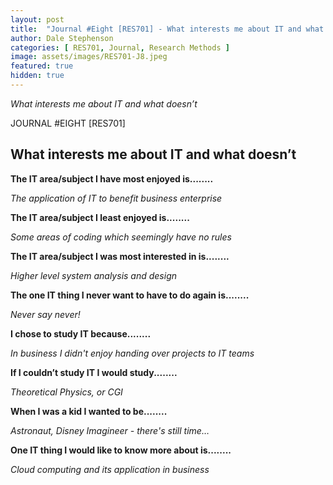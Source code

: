 ```yaml
---
layout: post
title:  "Journal #Eight [RES701] - What interests me about IT and what doesn’t"
author: Dale Stephenson
categories: [ RES701, Journal, Research Methods ]
image: assets/images/RES701-J8.jpeg
featured: true
hidden: true
---
```

<i>What interests me about IT and what doesn’t</i>

JOURNAL #EIGHT [RES701]

<h2>What interests me about IT and what doesn’t</h2>

<b>The IT area/subject I have most enjoyed is........</b>

<i>The application of IT to benefit business enterprise</i> 

<b>The IT area/subject I least enjoyed is........</b>

<i>Some areas of coding which seemingly have no rules</i>

<b>The IT area/subject I was most interested in is........</b>

<i>Higher level system analysis and design</i> 

<b>The one IT thing I never want to have to do again is........</b>

<i>Never say never!</i>

<b>I chose to study IT because........</b>

<i>In business I didn't enjoy handing over projects to IT teams</i>

<b>If I couldn’t study IT I would study........</b>

<i>Theoretical Physics, or CGI</i>

<b>When I was a kid I wanted to be........</b>

<i>Astronaut, Disney Imagineer - there's still time…</i>

<b>One IT thing I would like to know more about is........</b>

<i>Cloud computing and its application in business</i>